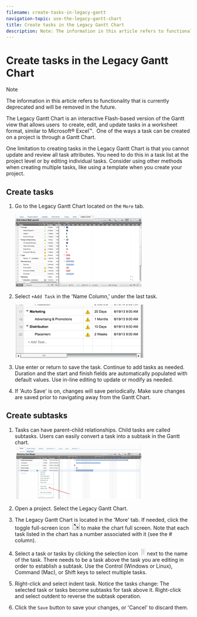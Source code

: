 ```yaml
---
filename: create-tasks-in-legacy-gantt
navigation-topic: use-the-legacy-gantt-chart
title: Create tasks in the Legacy Gantt Chart
description: Note: The information in this article refers to functionality that is currently deprecated and will be removed in the future.
---
```


# Create tasks in the Legacy Gantt Chart

>[!NOTE]
>
>The information in this article refers to functionality that is currently deprecated and will be removed in the future.

The Legacy Gantt Chart is an interactive Flash-based version of the Gantt view that allows users &nbsp;to create, edit, and update tasks in a worksheet format, similar to Microsoft® Excel™.&nbsp;&nbsp;One of the ways a task can be created on a project is through a Gantt Chart.&nbsp;

One limitation to creating tasks in the Legacy Gantt Chart is that you cannot update and review all task attributes. You need to do this in a task list at the project level or by editing individual tasks. Consider using other methods when creating multiple tasks, like using a template when you create your project.&nbsp;

## Create tasks

1. Go to the Legacy Gantt Chart located on the `More` tab.

   ![](assets/ctlgc1-350x198.png)

1. Select `+Add Task`&nbsp;in the 'Name Column,' under the last task.

   ![](assets/ctlgc2-350x145.png)

1. Use&nbsp;enter or return to save the task. Continue to add tasks as needed. Duration and the start and finish fields are automatically populated with default values. Use in-line editing to update or modify as needed.&nbsp;
1. If 'Auto Save' is on, changes will save periodically. Make sure changes are saved prior to navigating away from the Gantt Chart.&nbsp;

## Create subtasks

1. Tasks can have parent-child relationships. Child tasks are called subtasks. Users can easily convert a task into a subtask in the Gantt chart.  
   ![](assets/ctlgc3-350x146.png)

1. Open a project.&nbsp;Select the Legacy Gantt Chart.&nbsp;
1. The Legacy Gantt Chart is located in the 'More' tab. If needed, click the toggle full-screen icon&nbsp; ![](assets/ctlgc4.png)&nbsp;to make the chart full screen.&nbsp;Note that each task listed in the chart has a number associated with it (see the # column).
1. Select a task or tasks by clicking the selection icon&nbsp; ![](assets/ctlgc5.png)&nbsp;next to the name of the task. There needs to be a task above the task you are editing in order to establish a subtask. Use the Control (Windows or Linux), Command (Mac), or Shift keys to select multiple tasks.
1. Right-click and select indent task. Notice the tasks change: The selected task or tasks become subtasks for task above it. Right-click and select outdent to reverse the subtask operation.
1. Click the `Save` button to save your changes, or 'Cancel' to discard them.

